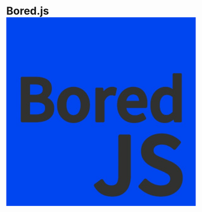 # Bored.js  ![Bored.js Logo](https://raw.githubusercontent.com/TotallyReliableDino/Bored-Javascript/refs/heads/main/.GitHub/boredjs.jpg?token=GHSAT0AAAAAACYK4XOFSGWJCBLEXPLCG7WUZYAKOXQ)
